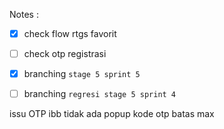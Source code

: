 Notes : 
- [x] check flow rtgs favorit
- [ ] check otp registrasi 
- [x] branching `stage 5 sprint 5` 
- [ ] branching `regresi stage 5 sprint 4`


issu OTP ibb tidak ada popup kode otp batas max
<!--stackedit_data:
eyJoaXN0b3J5IjpbMjA5MjgzMTQ4XX0=
-->
